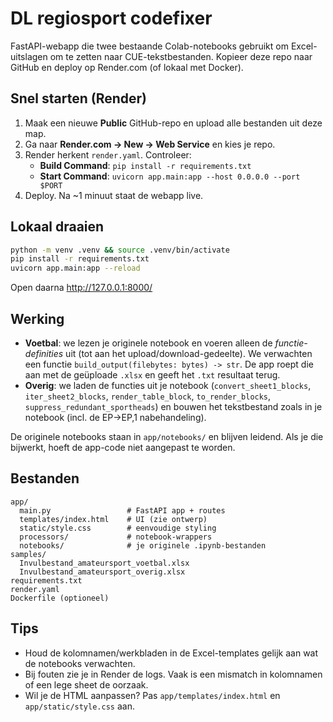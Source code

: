 # DL regiosport codefixer

FastAPI-webapp die twee bestaande Colab-notebooks gebruikt om Excel-uitslagen om te zetten naar CUE-tekstbestanden.
Kopieer deze repo naar GitHub en deploy op Render.com (of lokaal met Docker).

## Snel starten (Render)

1. Maak een nieuwe **Public** GitHub-repo en upload alle bestanden uit deze map.
2. Ga naar **Render.com → New → Web Service** en kies je repo.
3. Render herkent `render.yaml`. Controleer:
   - **Build Command**: `pip install -r requirements.txt`
   - **Start Command**: `uvicorn app.main:app --host 0.0.0.0 --port $PORT`
4. Deploy. Na ~1 minuut staat de webapp live.

## Lokaal draaien

```bash
python -m venv .venv && source .venv/bin/activate
pip install -r requirements.txt
uvicorn app.main:app --reload
```

Open daarna http://127.0.0.1:8000/

## Werking

- **Voetbal**: we lezen je originele notebook en voeren alleen de *functie-definities* uit (tot aan het upload/download-gedeelte). We verwachten een functie `build_output(filebytes: bytes) -> str`. De app roept die aan met de geüploade `.xlsx` en geeft het `.txt` resultaat terug.
- **Overig**: we laden de functies uit je notebook (`convert_sheet1_blocks`, `iter_sheet2_blocks`, `render_table_block`, `to_render_blocks`, `suppress_redundant_sportheads`) en bouwen het tekstbestand zoals in je notebook (incl. de EP→EP,1 nabehandeling).

De originele notebooks staan in `app/notebooks/` en blijven leidend. Als je die bijwerkt, hoeft de app-code niet aangepast te worden.

## Bestanden

```
app/
  main.py                 # FastAPI app + routes
  templates/index.html    # UI (zie ontwerp)
  static/style.css        # eenvoudige styling
  processors/             # notebook-wrappers
  notebooks/              # je originele .ipynb-bestanden
samples/
  Invulbestand_amateursport_voetbal.xlsx
  Invulbestand_amateursport_overig.xlsx
requirements.txt
render.yaml
Dockerfile (optioneel)
```

## Tips

- Houd de kolomnamen/werkbladen in de Excel-templates gelijk aan wat de notebooks verwachten.
- Bij fouten zie je in Render de logs. Vaak is een mismatch in kolomnamen of een lege sheet de oorzaak.
- Wil je de HTML aanpassen? Pas `app/templates/index.html` en `app/static/style.css` aan.
